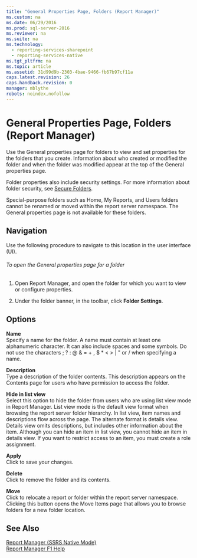 ```yaml
---
title: "General Properties Page, Folders (Report Manager)"
ms.custom: na
ms.date: 06/29/2016
ms.prod: sql-server-2016
ms.reviewer: na
ms.suite: na
ms.technology: 
  - reporting-services-sharepoint
  - reporting-services-native
ms.tgt_pltfrm: na
ms.topic: article
ms.assetid: 31d99d9b-2303-4bae-9466-fb67b97cf11a
caps.latest.revision: 26
caps.handback.revision: 0
manager: mblythe
robots: noindex,nofollow
---
```

# General Properties Page, Folders (Report Manager)
Use the General properties page for folders to view and set properties for the folders that you create. Information about who created or modified the folder and when the folder was modified appear at the top of the General properties page.  
  
 Folder properties also include security settings. For more information about folder security, see [Secure Folders](../../Topics/TopicNameNotContainA/Secure-Folders.md).  
  
 Special-purpose folders such as Home, My Reports, and Users folders cannot be renamed or moved within the report server namespace. The General properties page is not available for these folders.  
  
## Navigation  
 Use the following procedure to navigate to this location in the user interface (UI).  
  
###### To open the General properties page for a folder  
  
1.  Open Report Manager, and open the folder for which you want to view or configure properties.  
  
2.  Under the folder banner, in the toolbar, click **Folder Settings**.  
  
## Options  
 **Name**  
 Specify a name for the folder. A name must contain at least one alphanumeric character. It can also include spaces and some symbols. Do not use the characters ; ? : @ & = + , $ * < > &#124; " or / when specifying a name.  
  
 **Description**  
 Type a description of the folder contents. This description appears on the Contents page for users who have permission to access the folder.  
  
 **Hide in list view**  
 Select this option to hide the folder from users who are using list view mode in Report Manager. List view mode is the default view format when browsing the report server folder hierarchy. In list view, item names and descriptions flow across the page. The alternate format is details view. Details view omits descriptions, but includes other information about the item. Although you can hide an item in list view, you cannot hide an item in details view. If you want to restrict access to an item, you must create a role assignment.  
  
 **Apply**  
 Click to save your changes.  
  
 **Delete**  
 Click to remove the folder and its contents.  
  
 **Move**  
 Click to relocate a report or folder within the report server namespace. Clicking this button opens the Move Items page that allows you to browse folders for a new folder location.  
  
## See Also  
 [Report Manager  (SSRS Native Mode)](../../Topics/TopicNameNotContainA/Report-Manager---SSRS-Native-Mode-.md)   
 [Report Manager F1 Help](../../Topics/TopicNameNotContainA/Report-Manager-F1-Help.md)
